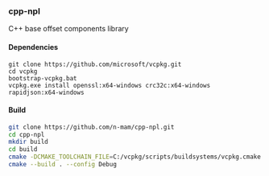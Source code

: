 ### cpp-npl

C++ base offset components library

#### Dependencies

```
git clone https://github.com/microsoft/vcpkg.git
cd vcpkg
bootstrap-vcpkg.bat
vcpkg.exe install openssl:x64-windows crc32c:x64-windows rapidjson:x64-windows
```

#### Build

```sh
git clone https://github.com/n-mam/cpp-npl.git
cd cpp-npl
mkdir build
cd build
cmake -DCMAKE_TOOLCHAIN_FILE=C:/vcpkg/scripts/buildsystems/vcpkg.cmake ..
cmake --build . --config Debug
```
